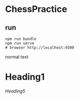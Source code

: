 # ChessPractice

## run
```shell
npm run bundle
npm run serve
# browser http://localhost:4500
```


normal text

# Heading1
###### Heading5

